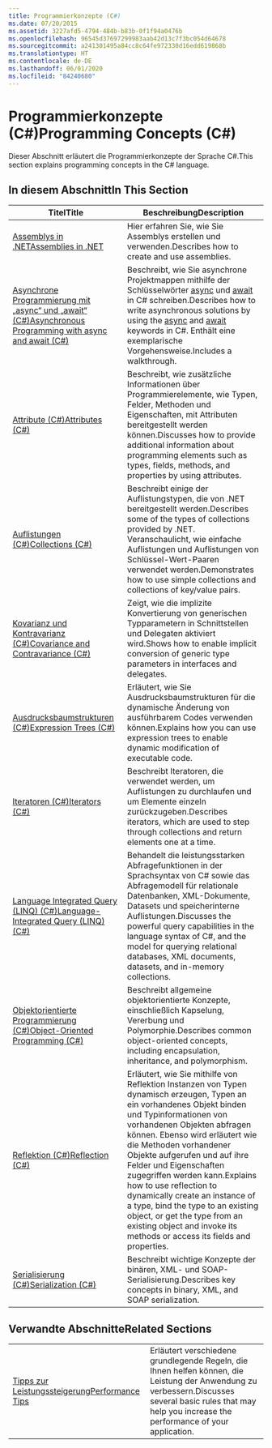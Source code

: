 ```yaml
---
title: Programmierkonzepte (C#)
ms.date: 07/20/2015
ms.assetid: 3227afd5-4794-484b-b83b-0f1f94a0476b
ms.openlocfilehash: 96545d37697299983aab42d13c7f3bc054d64678
ms.sourcegitcommit: a241301495a84cc8c64fe972330d16edd619868b
ms.translationtype: HT
ms.contentlocale: de-DE
ms.lasthandoff: 06/01/2020
ms.locfileid: "84240680"
---
```

# <a name="programming-concepts-c"></a><span data-ttu-id="39d04-102">Programmierkonzepte (C#)</span><span class="sxs-lookup"><span data-stu-id="39d04-102">Programming Concepts (C#)</span></span>
<span data-ttu-id="39d04-103">Dieser Abschnitt erläutert die Programmierkonzepte der Sprache C#.</span><span class="sxs-lookup"><span data-stu-id="39d04-103">This section explains programming concepts in the C# language.</span></span>  
  
## <a name="in-this-section"></a><span data-ttu-id="39d04-104">In diesem Abschnitt</span><span class="sxs-lookup"><span data-stu-id="39d04-104">In This Section</span></span>  
  
|<span data-ttu-id="39d04-105">Titel</span><span class="sxs-lookup"><span data-stu-id="39d04-105">Title</span></span>|<span data-ttu-id="39d04-106">Beschreibung</span><span class="sxs-lookup"><span data-stu-id="39d04-106">Description</span></span>|  
|-----------|-----------------|  
|[<span data-ttu-id="39d04-107">Assemblys in .NET</span><span class="sxs-lookup"><span data-stu-id="39d04-107">Assemblies in .NET</span></span>](../../../standard/assembly/index.md)|<span data-ttu-id="39d04-108">Hier erfahren Sie, wie Sie Assemblys erstellen und verwenden.</span><span class="sxs-lookup"><span data-stu-id="39d04-108">Describes how to create and use assemblies.</span></span>|  
|[<span data-ttu-id="39d04-109">Asynchrone Programmierung mit „async“ und „await“ (C#)</span><span class="sxs-lookup"><span data-stu-id="39d04-109">Asynchronous Programming with async and await (C#)</span></span>](./async/index.md)|<span data-ttu-id="39d04-110">Beschreibt, wie Sie asynchrone Projektmappen mithilfe der Schlüsselwörter [async](../../language-reference/keywords/async.md) und [await](../../language-reference/operators/await.md) in C# schreiben.</span><span class="sxs-lookup"><span data-stu-id="39d04-110">Describes how to write asynchronous solutions by using the [async](../../language-reference/keywords/async.md) and [await](../../language-reference/operators/await.md) keywords in C#.</span></span> <span data-ttu-id="39d04-111">Enthält eine exemplarische Vorgehensweise.</span><span class="sxs-lookup"><span data-stu-id="39d04-111">Includes a walkthrough.</span></span>|  
|[<span data-ttu-id="39d04-112">Attribute (C#)</span><span class="sxs-lookup"><span data-stu-id="39d04-112">Attributes (C#)</span></span>](./attributes/index.md)|<span data-ttu-id="39d04-113">Beschreibt, wie zusätzliche Informationen über Programmierelemente, wie Typen, Felder, Methoden und Eigenschaften, mit Attributen bereitgestellt werden können.</span><span class="sxs-lookup"><span data-stu-id="39d04-113">Discusses how to provide additional information about programming elements such as types, fields, methods, and properties by using attributes.</span></span>|  
|[<span data-ttu-id="39d04-114">Auflistungen (C#)</span><span class="sxs-lookup"><span data-stu-id="39d04-114">Collections (C#)</span></span>](./collections.md)|<span data-ttu-id="39d04-115">Beschreibt einige der Auflistungstypen, die von .NET bereitgestellt werden.</span><span class="sxs-lookup"><span data-stu-id="39d04-115">Describes some of the types of collections provided by .NET.</span></span> <span data-ttu-id="39d04-116">Veranschaulicht, wie einfache Auflistungen und Auflistungen von Schlüssel-Wert-Paaren verwendet werden.</span><span class="sxs-lookup"><span data-stu-id="39d04-116">Demonstrates how to use simple collections and collections of key/value pairs.</span></span>|  
|[<span data-ttu-id="39d04-117">Kovarianz und Kontravarianz (C#)</span><span class="sxs-lookup"><span data-stu-id="39d04-117">Covariance and Contravariance (C#)</span></span>](./covariance-contravariance/index.md)|<span data-ttu-id="39d04-118">Zeigt, wie die implizite Konvertierung von generischen Typparametern in Schnittstellen und Delegaten aktiviert wird.</span><span class="sxs-lookup"><span data-stu-id="39d04-118">Shows how to enable implicit conversion of generic type parameters in interfaces and delegates.</span></span>|  
|[<span data-ttu-id="39d04-119">Ausdrucksbaumstrukturen (C#)</span><span class="sxs-lookup"><span data-stu-id="39d04-119">Expression Trees (C#)</span></span>](./expression-trees/index.md)|<span data-ttu-id="39d04-120">Erläutert, wie Sie Ausdrucksbaumstrukturen für die dynamische Änderung von ausführbarem Codes verwenden können.</span><span class="sxs-lookup"><span data-stu-id="39d04-120">Explains how you can use expression trees to enable dynamic modification of executable code.</span></span>|  
|[<span data-ttu-id="39d04-121">Iteratoren (C#)</span><span class="sxs-lookup"><span data-stu-id="39d04-121">Iterators (C#)</span></span>](./iterators.md)|<span data-ttu-id="39d04-122">Beschreibt Iteratoren, die verwendet werden, um Auflistungen zu durchlaufen und um Elemente einzeln zurückzugeben.</span><span class="sxs-lookup"><span data-stu-id="39d04-122">Describes iterators, which are used to step through collections and return elements one at a time.</span></span>|  
|[<span data-ttu-id="39d04-123">Language Integrated Query (LINQ) (C#)</span><span class="sxs-lookup"><span data-stu-id="39d04-123">Language-Integrated Query (LINQ) (C#)</span></span>](./linq/index.md)|<span data-ttu-id="39d04-124">Behandelt die leistungsstarken Abfragefunktionen in der Sprachsyntax von C# sowie das Abfragemodell für relationale Datenbanken, XML-Dokumente, Datasets und speicherinterne Auflistungen.</span><span class="sxs-lookup"><span data-stu-id="39d04-124">Discusses the powerful query capabilities in the language syntax of C#, and the model for querying relational databases, XML documents, datasets, and in-memory collections.</span></span>|  
|[<span data-ttu-id="39d04-125">Objektorientierte Programmierung (C#)</span><span class="sxs-lookup"><span data-stu-id="39d04-125">Object-Oriented Programming (C#)</span></span>](./object-oriented-programming.md)|<span data-ttu-id="39d04-126">Beschreibt allgemeine objektorientierte Konzepte, einschließlich Kapselung, Vererbung und Polymorphie.</span><span class="sxs-lookup"><span data-stu-id="39d04-126">Describes common object-oriented concepts, including encapsulation, inheritance, and polymorphism.</span></span>|  
|[<span data-ttu-id="39d04-127">Reflektion (C#)</span><span class="sxs-lookup"><span data-stu-id="39d04-127">Reflection (C#)</span></span>](./reflection.md)|<span data-ttu-id="39d04-128">Erläutert, wie Sie mithilfe von Reflektion Instanzen von Typen dynamisch erzeugen, Typen an ein vorhandenes Objekt binden und Typinformationen von vorhandenen Objekten abfragen können. Ebenso wird erläutert wie die Methoden vorhandener Objekte aufgerufen und auf ihre Felder und Eigenschaften zugegriffen werden kann.</span><span class="sxs-lookup"><span data-stu-id="39d04-128">Explains how to use reflection to dynamically create an instance of a type, bind the type to an existing object, or get the type from an existing object and invoke its methods or access its fields and properties.</span></span>|  
|[<span data-ttu-id="39d04-129">Serialisierung (C#)</span><span class="sxs-lookup"><span data-stu-id="39d04-129">Serialization (C#)</span></span>](./serialization/index.md)|<span data-ttu-id="39d04-130">Beschreibt wichtige Konzepte der binären, XML- und SOAP-Serialisierung.</span><span class="sxs-lookup"><span data-stu-id="39d04-130">Describes key concepts in binary, XML, and SOAP serialization.</span></span>|  
  
## <a name="related-sections"></a><span data-ttu-id="39d04-131">Verwandte Abschnitte</span><span class="sxs-lookup"><span data-stu-id="39d04-131">Related Sections</span></span>  
  
|||  
|---|---|  
|[<span data-ttu-id="39d04-132">Tipps zur Leistungssteigerung</span><span class="sxs-lookup"><span data-stu-id="39d04-132">Performance Tips</span></span>](../../../framework/performance/performance-tips.md) | <span data-ttu-id="39d04-133">Erläutert verschiedene grundlegende Regeln, die Ihnen helfen können, die Leistung der Anwendung zu verbessern.</span><span class="sxs-lookup"><span data-stu-id="39d04-133">Discusses several basic rules that may help you increase the performance of your application.</span></span>|
